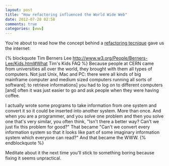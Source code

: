 ```yaml
---
layout: post
title: "How refactoring influenced the World Wide Web"
date: 2012-07-28 02:58
comments: true
categories: [www]
---
```


You're about to read
how the concept behind a
[refactoring tecnique](http://sourcemaking.com/refactoring/when-should-you-refactor)
gave us the internet:

<!-- more -->

{% blockquote Tim Berners Lee http://www.w3.org/People/Berners-Lee/Kids.html#What Tim's Kids FAQ %}
Because people at CERN came from universities all over the world, they brought with them all types of computers. Not just Unix, Mac and PC: there were all kinds of big mainframe computer and medium sized computers running all sorts of software[: to retrieve informations] you had to log on to different computers [and] often it was just easier to go and ask people when they were having coffee.

I actually wrote some programs to take information from one system and convert it so it could be inserted into another system. More than once. And when you are a programmer, and you solve one problem and then you solve one that's very similar, you often think, "Isn't there a better way? Can't we just fix this problem for good?" That became "Can't we convert every information system so that it looks like part of some imaginary information system which everyone can read?" And that became the WWW.
{% endblockquote %}

Meditate about it the
next time you'll stick to something
boring because fixing it seems
unpractical.